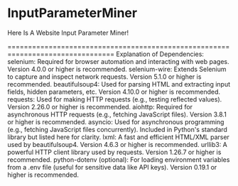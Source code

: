 # InputParameterMiner
Here Is A Website Input Parameter Miner!

================================================================================
Explanation of Dependencies:
    selenium:
        Required for browser automation and interacting with web pages.
        Version 4.0.0 or higher is recommended.
    selenium-wire:
        Extends Selenium to capture and inspect network requests.
        Version 5.1.0 or higher is recommended.
    beautifulsoup4:
        Used for parsing HTML and extracting input fields, hidden parameters, etc.
        Version 4.10.0 or higher is recommended.
    requests:
        Used for making HTTP requests (e.g., testing reflected values).
        Version 2.26.0 or higher is recommended.
    aiohttp:
        Required for asynchronous HTTP requests (e.g., fetching JavaScript files).
        Version 3.8.1 or higher is recommended.
    asyncio:
        Used for asynchronous programming (e.g., fetching JavaScript files concurrently).
        Included in Python's standard library but listed here for clarity.
    lxml:
        A fast and efficient HTML/XML parser used by beautifulsoup4.
        Version 4.6.3 or higher is recommended.
    urllib3:
        A powerful HTTP client library used by requests.
        Version 1.26.7 or higher is recommended.
    python-dotenv (optional):
        For loading environment variables from a .env file (useful for sensitive data like API keys).
        Version 0.19.1 or higher is recommended.
